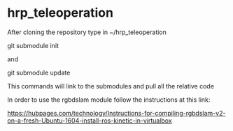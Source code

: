 # hrp_teleoperation

After cloning the repository type in ~/hrp_teleoperation

git submodule init

and

git submodule update

This commands will link to the submodules and pull all the relative code

In order to use the rgbdslam module follow the instructions at this link:

https://hubpages.com/technology/Instructions-for-compiling-rgbdslam-v2-on-a-fresh-Ubuntu-1604-install-ros-kinetic-in-virtualbox

